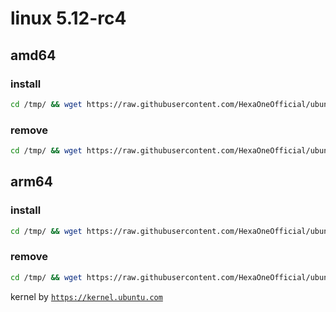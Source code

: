 # linux 5.12-rc4

## amd64

### install
```bash
cd /tmp/ && wget https://raw.githubusercontent.com/HexaOneOfficial/ubuntumainline/main/catalog/5.12-rc4/install.sh && chmod +x install.sh && sudo ./install.sh -amd
``` 
### remove
```bash
cd /tmp/ && wget https://raw.githubusercontent.com/HexaOneOfficial/ubuntumainline/main/catalog/5.12-rc4/install.sh && chmod +x install.sh && sudo ./install.sh -r
```
## arm64

### install
```bash
cd /tmp/ && wget https://raw.githubusercontent.com/HexaOneOfficial/ubuntumainline/main/catalog/5.12-rc4/install.sh && chmod +x install.sh && sudo ./install.sh -arm
``` 
### remove
```bash
cd /tmp/ && wget https://raw.githubusercontent.com/HexaOneOfficial/ubuntumainline/main/catalog/5.12-rc4/install.sh && chmod +x install.sh && sudo ./install.sh -r
``` 
 
 
kernel by [`https://kernel.ubuntu.com`](https://kernel.ubuntu.com/)
